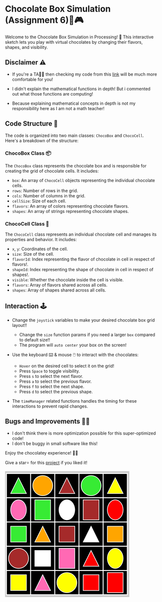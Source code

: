 # Chocolate Box Simulation (Assignment 6)🍫🎮

Welcome to the Chocolate Box Simulation in Processing! 🍫 This interactive sketch lets you play with virtual chocolates by changing their flavors, shapes, and visibility.

## Disclaimer ⚠️

- If you're a TA👨‍🏫 then checking my code from this [link](https://github.com/ToxicalNoob3062/rahat_choco) will be much more comfortable for you!

- I didn't explain the mathematical functions in depth! But i commented out what those functions are computing!

- Because explaining mathematical concepts in depth is not my responsibility here as I am not a math teacher!

## Code Structure 🧱

The code is organized into two main classes: `ChocoBox` and `ChocoCell`. Here's a breakdown of the structure:

### ChocoBox Class 📦

The `ChocoBox` class represents the chocolate box and is responsible for creating the grid of chocolate cells. It includes:

- `box`: An array of `ChocoCell` objects representing the individual chocolate cells.
- `rows`: Number of rows in the grid.
- `cols`: Number of columns in the grid.
- `cellSize`: Size of each cell.
- `flavors`: An array of colors representing chocolate flavors.
- `shapes`: An array of strings representing chocolate shapes.

### ChocoCell Class 🍬

The `ChocoCell` class represents an individual chocolate cell and manages its properties and behavior. It includes:

- `x`, `y`: Coordinates of the cell.
- `size`: Size of the cell.
- `flavorId`: Index representing the flavor of chocolate in cell in respect of flavors!.
- `shapeId`: Index representing the shape of chocolate in cell in respect of shapes!.
- `visible`: Whether the chocolate inside the cell is visible.
- `flavors`: Array of flavors shared across all cells.
- `shapes`: Array of shapes shared across all cells.

## Interaction 🕹️

- Change the `joystick` variables to make your desired chocolate box grid layout!!

  - Change the `size` function params if you need a larger `box` compared to default size!!
  - The program will `auto center` your box on the screen!

- Use the keyboard ⌨️ & mouse 🖱️ to interact with the chocolates:

  - `Hover` on the desired cell to select it on the grid!
  - Press `Space` to toggle visibility.
  - Press `s` to select the next flavor.
  - Press `a` to select the previous flavor.
  - Press `f` to select the next shape.
  - Press `d` to select the previous shape.

- The `timeManager` related functions handles the timing for these interactions to prevent rapid changes.

## Bugs and Improvements 🐛🔧

- I don't think there is more optimization possible for this super-optimized code!
- I don't be buggy in small software like this!

Enjoy the chocolatey experience! 🍬🎉

Give a star⭐️ for this [project](https://github.com/ToxicalNoob3062/rahat_choco) if you liked it!

![Pattern Image](pattern.png)
